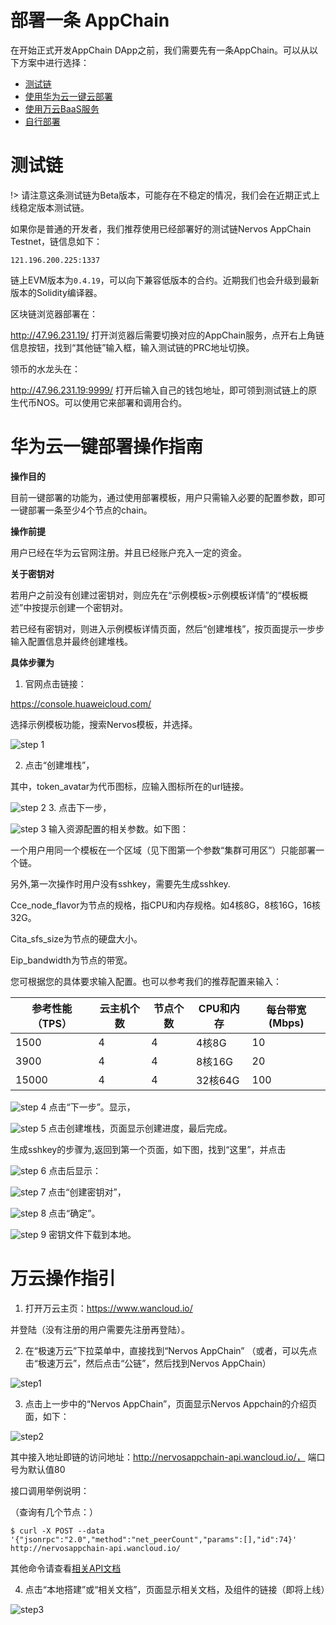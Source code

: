 # 部署一条 AppChain

在开始正式开发AppChain DApp之前，我们需要先有一条AppChain。可以从以下方案中进行选择：
* [测试链](#测试链)
* [使用华为云一键云部署](#华为云一键部署操作指南)
* [使用万云BaaS服务](#万云操作指引)
* [自行部署](https://docs.nervos.org/cita/#/chain/getting_started)


# 测试链

!> 请注意这条测试链为Beta版本，可能存在不稳定的情况，我们会在近期正式上线稳定版本测试链。

如果你是普通的开发者，我们推荐使用已经部署好的测试链Nervos AppChain Testnet，链信息如下：

`121.196.200.225:1337`

链上EVM版本为`0.4.19`，可以向下兼容低版本的合约。近期我们也会升级到最新版本的Solidity编译器。

区块链浏览器部署在：

http://47.96.231.19/ 打开浏览器后需要切换对应的AppChain服务，点开右上角链信息按钮，找到“其他链”输入框，输入测试链的PRC地址切换。

领币的水龙头在：

http://47.96.231.19:9999/ 打开后输入自己的钱包地址，即可领到测试链上的原生代币NOS。可以使用它来部署和调用合约。

# 华为云一键部署操作指南

**操作目的**

目前一键部署的功能为，通过使用部署模板，用户只需输入必要的配置参数，即可一键部署一条至少4个节点的chain。

**操作前提**

用户已经在华为云官网注册。并且已经账户充入一定的资金。

**关于密钥对**

若用户之前没有创建过密钥对，则应先在“示例模板>示例模板详情”的“模板概述”中按提示创建一个密钥对。

若已经有密钥对，则进入示例模板详情页面，然后“创建堆栈”，按页面提示一步步输入配置信息并最终创建堆栈。

**具体步骤为**

1. 官网点击链接：

https://console.huaweicloud.com/

选择示例模板功能，搜索Nervos模板，并选择。

![step 1](../../_media/huawei/image01.png)

2. 点击“创建堆栈”，

其中，token_avatar为代币图标，应输入图标所在的url链接。

![step 2](../../_media/huawei/image02.png)
3. 点击下一步，

![step 3](../../_media/huawei/image03.png)
输入资源配置的相关参数。如下图：

一个用户用同一个模板在一个区域（见下图第一个参数“集群可用区”）只能部署一个链。

另外,第一次操作时用户没有sshkey，需要先生成sshkey.

Cce_node_flavor为节点的规格，指CPU和内存规格。如4核8G，8核16G，16核32G。

Cita_sfs_size为节点的硬盘大小。

Eip_bandwidth为节点的带宽。

您可根据您的具体要求输入配置。也可以参考我们的推荐配置来输入：

|参考性能（TPS）	|云主机个数	|节点个数	|CPU和内存	|每台带宽(Mbps)	|
|---	|---	|---	|---	|---	|
|1500	|4	|4	|4核8G	|10	|
|3900	|4	|4	|8核16G	|20	|
|15000	|4	|4	|32核64G	|100	|

![step 4](../../_media/huawei/image04.png)
点击“下一步”。显示，

![step 5](../../_media/huawei/image05.png)
点击创建堆栈，页面显示创建进度，最后完成。

生成sshkey的步骤为,返回到第一个页面，如下图，找到“这里”，并点击

![step 6](../../_media/huawei/image06.png)
点击后显示：

![step 7](../../_media/huawei/image07.png)
点击“创建密钥对”，

![step 8](../../_media/huawei/image08.png)
点击“确定”。

![step 9](../../_media/huawei/image09.png)
密钥文件下载到本地。

# 万云操作指引

1. 打开万云主页：https://www.wancloud.io/

并登陆（没有注册的用户需要先注册再登陆）。

2. 在“极速万云”下拉菜单中，直接找到“Nervos AppChain” （或者，可以先点击“极速万云”，然后点击“公链”，然后找到Nervos AppChain）

![step1](../../_media/wanyun/image01.png)

3. 点击上一步中的“Nervos AppChain”，页面显示Nervos Appchain的介绍页面，如下：

![step2](../../_media/wanyun/image02.png)

其中接入地址即链的访问地址：http://nervosappchain-api.wancloud.io/， 端口号为默认值80

接口调用举例说明：

（查询有几个节点：）


`$ curl -X POST --data '{"jsonrpc":"2.0","method":"net_peerCount","params":[],"id":74}' http://nervosappchain-api.wancloud.io/`

其他命令请查看[相关API文档](https://docs.nervos.org/cita/#/rpc_guide/rpc)

4. 点击“本地搭建”或“相关文档”，页面显示相关文档，及组件的链接（即将上线）

![step3](../../_media/wanyun/image03.png)
